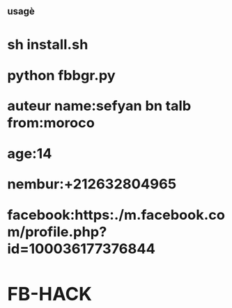 <html>
<h2>
<b>usagè<b><h2>
sh install.sh

python fbbgr.py

auteur
name:sefyan bn talb
from:moroco

age:14

nembur:+212632804965

facebook:https:./m.facebook.com/profile.php?id=100036177376844
# FB-HACK
</html>
